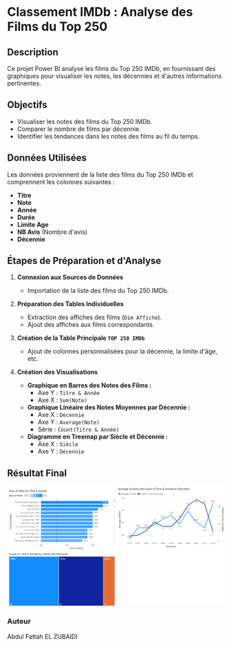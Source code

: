 # Classement IMDb : Analyse des Films du Top 250

## Description
Ce projet Power BI analyse les films du Top 250 IMDb, en fournissant des graphiques pour visualiser les notes, les décennies et d'autres informations pertinentes.

## Objectifs
- Visualiser les notes des films du Top 250 IMDb.
- Comparer le nombre de films par décennie.
- Identifier les tendances dans les notes des films au fil du temps.

## Données Utilisées
Les données proviennent de la liste des films du Top 250 IMDb et comprennent les colonnes suivantes :
- **Titre**
- **Note**
- **Année**
- **Durée**
- **Limite Age**
- **NB Avis** (Nombre d'avis)
- **Décennie**

## Étapes de Préparation et d'Analyse

1. **Connexion aux Sources de Données**
   - Importation de la liste des films du Top 250 IMDb.

2. **Préparation des Tables Individuelles**
   - Extraction des affiches des films (`Dim Affiche`).
   - Ajout des affiches aux films correspondants.

3. **Création de la Table Principale `TOP 250 IMDb`**
   - Ajout de colonnes personnalisées pour la décennie, la limite d'âge, etc.

4. **Création des Visualisations**
   - **Graphique en Barres des Notes des Films :**
     - Axe Y : `Titre & Année`
     - Axe X : `Sum(Note)`
   - **Graphique Linéaire des Notes Moyennes par Décennie :**
     - Axe X : `Décennie`
     - Axe Y : `Average(Note)`
     - Série : `Count(Titre & Année)`
   - **Diagramme en Treemap par Siècle et Décennie :**
     - Axe X : `Siècle`
     - Axe Y : `Décennie`

## Résultat Final
![Classement IMDb](images/Classement_IMDb.png)

### Auteur
Abdul Fattah EL ZUBAIDI
